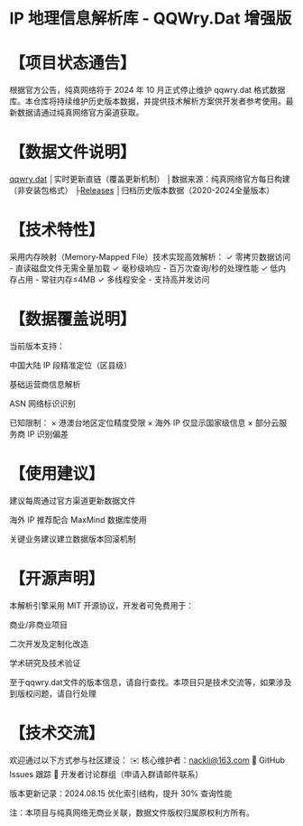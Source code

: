# IP 地理信息解析库 - QQWry.Dat 增强版

# 【项目状态通告】
根据官方公告，纯真网络将于 2024 年 10 月正式停止维护 qqwry.dat 格式数据库。本仓库将持续维护历史版本数据，并提供技术解析方案供开发者参考使用。最新数据请通过纯真网络官方渠道获取。

# 【数据文件说明】
[qqwry.dat](https://raw.githubusercontent.com/nackli/qqwry/main/qqwry.dat)
│实时更新直链（覆盖更新机制）
│数据来源：纯真网络官方每日构建（非安装包格式）
├[Releases](https://github.com/nackli/qqwry/releases)
│归档历史版本数据（2020-2024全量版本）

# 【技术特性】
采用内存映射（Memory-Mapped File）技术实现高效解析：
✓ 零拷贝数据访问 - 直读磁盘文件无需全量加载
✓ 毫秒级响应 - 百万次查询/秒的处理性能
✓ 低内存占用 - 常驻内存≤4MB
✓ 多线程安全 - 支持高并发访问

# 【数据覆盖说明】
当前版本支持：

中国大陆 IP 段精准定位（区县级）

基础运营商信息解析

ASN 网络标识识别

已知限制：
× 港澳台地区定位精度受限
× 海外 IP 仅显示国家级信息
× 部分云服务商 IP 识别偏差

# 【使用建议】

建议每周通过官方渠道更新数据文件

海外 IP 推荐配合 MaxMind 数据库使用

关键业务建议建立数据版本回滚机制

# 【开源声明】
本解析引擎采用 MIT 开源协议，开发者可免费用于：

商业/非商业项目

二次开发及定制化改造

学术研究及技术验证

至于qqwry.dat文件的版本信息，请自行查找。本项目只是技术交流等，如果涉及到版权问题，请自行处理

# 【技术交流】
欢迎通过以下方式参与社区建设：
✉️ 核心维护者：nackli@163.com
📝 GitHub Issues 跟踪
💬 开发者讨论群组（申请入群请邮件联系）

版本更新记录：2024.08.15 优化索引结构，提升 30% 查询性能

注：本项目与纯真网络无商业关联，数据文件版权归属原权利方所有。


